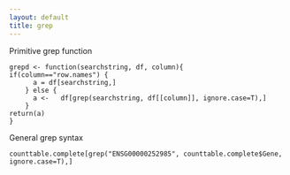 ```yaml
---
layout: default
title: grep
---
```


Primitive grep function
	
	grepd <- function(searchstring, df, column){
	if(column=="row.names") {
	      a = df[searchstring,]
	    } else {
	      a <-   df[grep(searchstring, df[[column]], ignore.case=T),]
	    }    
	return(a)
	}

General grep syntax

    counttable.complete[grep("ENSG00000252985", counttable.complete$Gene, ignore.case=T),]
